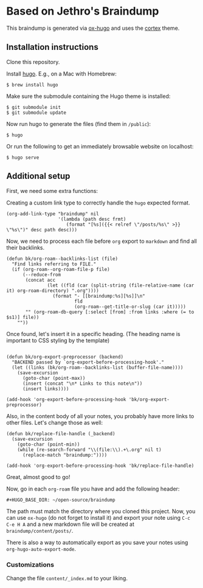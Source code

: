 # Based on Jethro's Braindump

This braindump is generated via [ox-hugo][ox-hugo] and uses the
[cortex][cortex] theme.

## Installation instructions

Clone this repository.

Install [hugo][hugo]. E.g., on a Mac with Homebrew:

    $ brew install hugo

Make sure the submodule containing the Hugo theme is installed:

    $ git submodule init
    $ git submodule update

Now run hugo to generate the files (find them in `/public`):

    $ hugo

Or run the following to get an immediately browsable website on localhost:

    $ hugo serve

[hugo]: https://gohugo.io/
[ox-hugo]: https://github.com/kaushalmodi/ox-hugo
[cortex]: https://github.com/jethrokuan/cortex
[org]: https://github.com/jethrokuan/braindump/tree/master/org


## Additional setup

First, we need some extra functions:

Creating a custom link type to correctly handle the `hugo` expected
format.

```emacs-lisp
(org-add-link-type "braindump" nil
                   '(lambda (path desc frmt)
                      (format "[%s]({{< relref \"/posts/%s\" >}} \"%s\")" desc path desc)))
```

Now, we need to process each file before `org` export to `markdown`
and find all their backlinks.

```emacs-lisp
(defun bk/org-roam--backlinks-list (file)
  "Find links referring to FILE."
  (if (org-roam--org-roam-file-p file)
      (--reduce-from
       (concat acc
               (let ((fld (car (split-string (file-relative-name (car it) org-roam-directory) ".org"))))
                 (format "- [[braindump:%s][%s]]\n"
                         fld
                         (org-roam--get-title-or-slug (car it)))))
       "" (org-roam-db-query [:select [from] :from links :where (= to $s1)] file))
    ""))
```

Once found, let's insert it in a specific heading. (The heading name
is important to CSS styling by the template)

```emacs-lisp

(defun bk/org-export-preprocessor (backend)
  "BACKEND passed by `org-export-before-processing-hook'."
  (let ((links (bk/org-roam--backlinks-list (buffer-file-name))))
    (save-excursion
      (goto-char (point-max))
      (insert (concat "\n* Links to this note\n"))
      (insert links))))

(add-hook 'org-export-before-processing-hook 'bk/org-export-preprocessor)
```

Also, in the content body of all your notes, you probably have more
links to other files. Let's change those as well:

```emacs-lisp
(defun bk/replace-file-handle (_backend)
  (save-excursion
    (goto-char (point-min))
    (while (re-search-forward "\\(file:\\).+\.org" nil t)
      (replace-match "braindump:"))))

(add-hook 'org-export-before-processing-hook 'bk/replace-file-handle)
```

Great, almost good to go!

Now, go in each `org-roam` file you have and add the following header:

```org
#+HUGO_BASE_DIR: ~/open-source/braindump
```

The path must match the directory where you cloned this project. Now,
you can use `ox-hugo` (do not forget to install it) and export your
note using `C-c C-e H A` and a new markdown file will be created at
`braindump/content/posts/`.

There is also a way to automatically export as you save your notes
using `org-hugo-auto-export-mode`.


### Customizations

Change the file `content/_index.md` to your liking.
